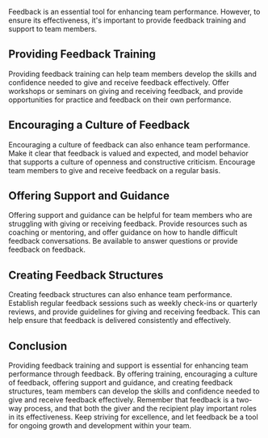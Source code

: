 
Feedback is an essential tool for enhancing team performance. However, to ensure its effectiveness, it's important to provide feedback training and support to team members.

Providing Feedback Training
---------------------------

Providing feedback training can help team members develop the skills and confidence needed to give and receive feedback effectively. Offer workshops or seminars on giving and receiving feedback, and provide opportunities for practice and feedback on their own performance.

Encouraging a Culture of Feedback
---------------------------------

Encouraging a culture of feedback can also enhance team performance. Make it clear that feedback is valued and expected, and model behavior that supports a culture of openness and constructive criticism. Encourage team members to give and receive feedback on a regular basis.

Offering Support and Guidance
-----------------------------

Offering support and guidance can be helpful for team members who are struggling with giving or receiving feedback. Provide resources such as coaching or mentoring, and offer guidance on how to handle difficult feedback conversations. Be available to answer questions or provide feedback on feedback.

Creating Feedback Structures
----------------------------

Creating feedback structures can also enhance team performance. Establish regular feedback sessions such as weekly check-ins or quarterly reviews, and provide guidelines for giving and receiving feedback. This can help ensure that feedback is delivered consistently and effectively.

Conclusion
----------

Providing feedback training and support is essential for enhancing team performance through feedback. By offering training, encouraging a culture of feedback, offering support and guidance, and creating feedback structures, team members can develop the skills and confidence needed to give and receive feedback effectively. Remember that feedback is a two-way process, and that both the giver and the recipient play important roles in its effectiveness. Keep striving for excellence, and let feedback be a tool for ongoing growth and development within your team.
